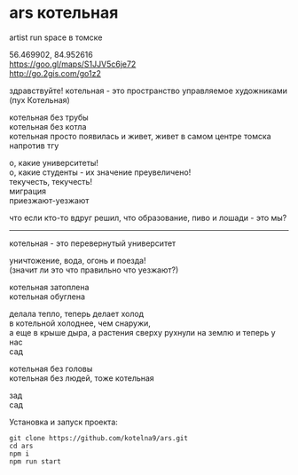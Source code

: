 ars котельная  
======
  
artist run space в томске  
  
56.469902, 84.952616  
https://goo.gl/maps/S1JJV5c6je72  
http://go.2gis.com/go1z2  
  
здравствуйте! котельная - это пространство управляемое художниками (пух Котельная)  
  
котельная без трубы  
котельная без котла  
котельная просто появилась и живет, живет в самом центре томска  
напротив тгу  
  
о, какие университеты!  
о, какие студенты - их значение преувеличено!  
текучесть, текучесть!  
миграция  
приезжают-уезжают  
  
что если кто-то вдруг решил, что образование, пиво и лошади - это мы?  
______  
  
котельная - это перевернутый университет  
  
уничтожение, вода, огонь и поезда!  
(значит ли это что правильно что уезжают?)  
  
котельная затоплена  
котельная обуглена  
  
делала тепло, теперь делает холод  
в котельной холоднее, чем снаружи,  
а еще в крыше дыра, а растения сверху рухнули на землю и теперь у нас  
сад  
  
котельная без головы  
котельная без людей, тоже котельная  
  
зад  
сад  
  
Установка и запуск проекта:  
```
git clone https://github.com/kotelna9/ars.git
cd ars
npm i
npm run start
```